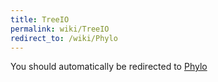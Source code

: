 ```yaml
---
title: TreeIO
permalink: wiki/TreeIO
redirect_to: /wiki/Phylo
---
```


You should automatically be redirected to [Phylo](/wiki/Phylo)
